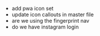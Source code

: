- add pwa icon set
- update icon callouts in master file
- are we using the fingerprint nav
- do we have instagram login
